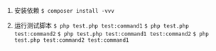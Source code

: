1. 安装依赖
```$ composer install -vvv```

2. 运行测试脚本
```$ php test.php test:command1```
```$ php test.php test:command2```
```$ php test.php test:command1 test:command2```
```$ php test.php test:command2 test:command1```